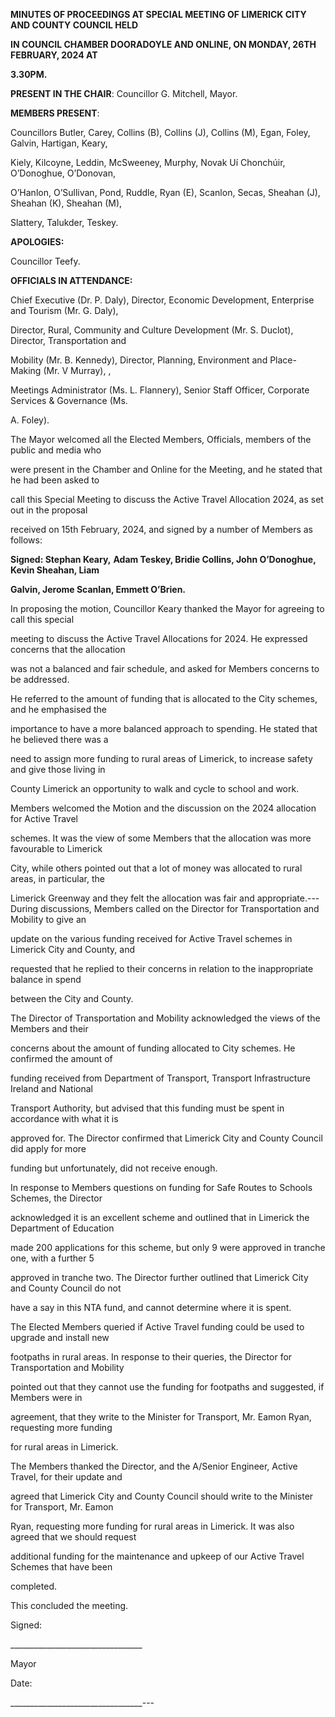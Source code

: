 **MINUTES OF PROCEEDINGS AT SPECIAL MEETING OF LIMERICK CITY AND COUNTY COUNCIL HELD**

**IN COUNCIL CHAMBER DOORADOYLE AND ONLINE, ON MONDAY, 26TH FEBRUARY, 2024 AT**

**3.30PM.**

**PRESENT IN THE CHAIR**: Councillor G. Mitchell, Mayor.

**MEMBERS PRESENT**:

Councillors Butler, Carey, Collins (B), Collins (J), Collins (M), Egan, Foley, Galvin, Hartigan, Keary,

Kiely, Kilcoyne, Leddin, McSweeney, Murphy, Novak Uí Chonchúir, O’Donoghue, O’Donovan,

O’Hanlon, O’Sullivan, Pond, Ruddle, Ryan (E), Scanlon, Secas, Sheahan (J), Sheahan (K), Sheahan (M),

Slattery, Talukder, Teskey.

**APOLOGIES:**

Councillor Teefy.

**OFFICIALS IN ATTENDANCE:**

Chief Executive (Dr. P. Daly), Director, Economic Development, Enterprise and Tourism (Mr. G. Daly),

Director, Rural, Community and Culture Development (Mr. S. Duclot), Director, Transportation and

Mobility (Mr. B. Kennedy), Director, Planning, Environment and Place-Making (Mr. V Murray), ,

Meetings Administrator (Ms. L. Flannery), Senior Staff Officer, Corporate Services & Governance (Ms.

A. Foley).

The Mayor welcomed all the Elected Members, Officials, members of the public and media who

were present in the Chamber and Online for the Meeting, and he stated that he had been asked to

call this Special Meeting to discuss the Active Travel Allocation 2024, as set out in the proposal

received on 15th February, 2024, and signed by a number of Members as follows:

**Signed: Stephan Keary,** **Adam Teskey, Bridie Collins, John O’Donoghue, Kevin Sheahan, Liam**

**Galvin, Jerome Scanlan, Emmett O’Brien.**

In proposing the motion, Councillor Keary thanked the Mayor for agreeing to call this special

meeting to discuss the Active Travel Allocations for 2024. He expressed concerns that the allocation

was not a balanced and fair schedule, and asked for Members concerns to be addressed.

He referred to the amount of funding that is allocated to the City schemes, and he emphasised the

importance to have a more balanced approach to spending. He stated that he believed there was a

need to assign more funding to rural areas of Limerick, to increase safety and give those living in

County Limerick an opportunity to walk and cycle to school and work.

Members welcomed the Motion and the discussion on the 2024 allocation for Active Travel

schemes. It was the view of some Members that the allocation was more favourable to Limerick

City, while others pointed out that a lot of money was allocated to rural areas, in particular, the

Limerick Greenway and they felt the allocation was fair and appropriate.---
During discussions, Members called on the Director for Transportation and Mobility to give an

update on the various funding received for Active Travel schemes in Limerick City and County, and

requested that he replied to their concerns in relation to the inappropriate balance in spend

between the City and County.

The Director of Transportation and Mobility acknowledged the views of the Members and their

concerns about the amount of funding allocated to City schemes. He confirmed the amount of

funding received from Department of Transport, Transport Infrastructure Ireland and National

Transport Authority, but advised that this funding must be spent in accordance with what it is

approved for. The Director confirmed that Limerick City and County Council did apply for more

funding but unfortunately, did not receive enough.

In response to Members questions on funding for Safe Routes to Schools Schemes, the Director

acknowledged it is an excellent scheme and outlined that in Limerick the Department of Education

made 200 applications for this scheme, but only 9 were approved in tranche one, with a further 5

approved in tranche two. The Director further outlined that Limerick City and County Council do not

have a say in this NTA fund, and cannot determine where it is spent.

The Elected Members queried if Active Travel funding could be used to upgrade and install new

footpaths in rural areas. In response to their queries, the Director for Transportation and Mobility

pointed out that they cannot use the funding for footpaths and suggested, if Members were in

agreement, that they write to the Minister for Transport, Mr. Eamon Ryan, requesting more funding

for rural areas in Limerick.

The Members thanked the Director, and the A/Senior Engineer, Active Travel, for their update and

agreed that Limerick City and County Council should write to the Minister for Transport, Mr. Eamon

Ryan, requesting more funding for rural areas in Limerick. It was also agreed that we should request

additional funding for the maintenance and upkeep of our Active Travel Schemes that have been

completed.

This concluded the meeting.

Signed:

\_\_\_\_\_\_\_\_\_\_\_\_\_\_\_\_\_\_\_\_\_\_\_\_\_\_\_\_\_\_\_\_\_

Mayor

Date:

\_\_\_\_\_\_\_\_\_\_\_\_\_\_\_\_\_\_\_\_\_\_\_\_\_\_\_\_\_\_\_\_\_---
